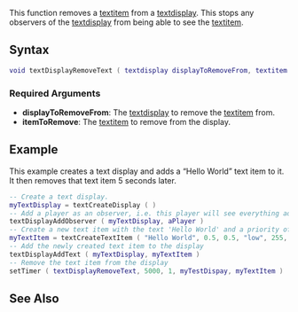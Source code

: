 This function removes a [textitem](/docs/textitem.md "wikilink") from a [textdisplay](/docs/textdisplay.md "wikilink"). This stops any observers of the [textdisplay](/docs/textdisplay.md "wikilink") from being able to see the [textitem](/docs/textitem.md "wikilink").

Syntax
------

``` lua
void textDisplayRemoveText ( textdisplay displayToRemoveFrom, textitem itemToRemove )
```

### Required Arguments

-   **displayToRemoveFrom**: The [textdisplay](/docs/textdisplay.md "wikilink") to remove the [textitem](/docs/textitem.md "wikilink") from.
-   **itemToRemove**: The [textitem](/docs/textitem.md "wikilink") to remove from the display.

Example
-------

This example creates a text display and adds a “Hello World” text item to it. It then removes that text item 5 seconds later.

``` lua
-- Create a text display.
myTextDisplay = textCreateDisplay ( )
-- Add a player as an observer, i.e. this player will see everything added to this display
textDisplayAddObserver ( myTextDisplay, aPlayer )
-- Create a new text item with the text 'Hello World' and a priority of 'low' and colored red.
myTextItem = textCreateTextItem ( "Hello World", 0.5, 0.5, "low", 255, 0, 0, 0, 1.0 )
-- Add the newly created text item to the display
textDisplayAddText ( myTextDisplay, myTextItem )
-- Remove the text item from the display
setTimer ( textDisplayRemoveText, 5000, 1, myTestDispay, myTextItem )
```

See Also
--------
